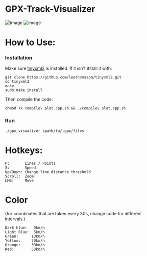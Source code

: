 # GPX-Track-Visualizer
![image](https://github.com/user-attachments/assets/9c9319fc-4d91-4af5-9260-a4f06e0fe542)
![image](https://github.com/user-attachments/assets/074132eb-f35d-400d-9d8e-f4eb00e45fd8)

# How to Use:
### Installation
Make sure [tinyxml2](https://github.com/leethomason/tinyxml2) is installed. If it isn't itstall it with:
```
git clone https://github.com/leethomason/tinyxml2.git
cd tinyxml2
make
sudo make install
```
Then compile the code:
```
chmod +x compile\ plot.cpp.sh && ./compile\ plot.cpp.sh
```
### Run
```
./gpx_visualizer /path/to/.gpx/files
```
# Hotkeys:
```
P:       Lines / Points
S:       Speed
Up/Down: Change line distance threshold
Scroll:  Zoom
LMB:     Move
```
# Color
(for coordinates that are taken every 30s, change code for different intervals.)
```
Dark blue:   0km/h
Light Blue:  5km/h
Green:      10km/h
Yellow:     20km/h
Orange:     30km/h
Red:        50km/h
```
